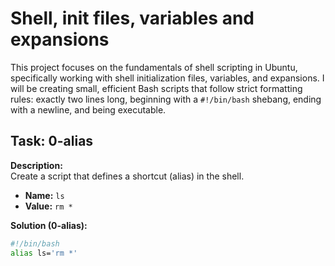 # Shell, init files, variables and expansions

This project focuses on the fundamentals of shell scripting in Ubuntu, specifically working with shell initialization files, variables, and expansions. I will be creating small, efficient Bash scripts that follow strict formatting rules: exactly two lines long, beginning with a `#!/bin/bash` shebang, ending with a newline, and being executable.

## Task: 0-alias

**Description:**  
Create a script that defines a shortcut (alias) in the shell.

- **Name:** `ls`  
- **Value:** `rm *`

**Solution (0-alias):**
```bash
#!/bin/bash
alias ls='rm *'

